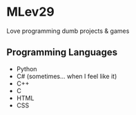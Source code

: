 # MLev29
Love programming dumb projects & games

## Programming Languages
- Python
- C# (sometimes... when I feel like it)
- C++
- C
- HTML
- CSS
